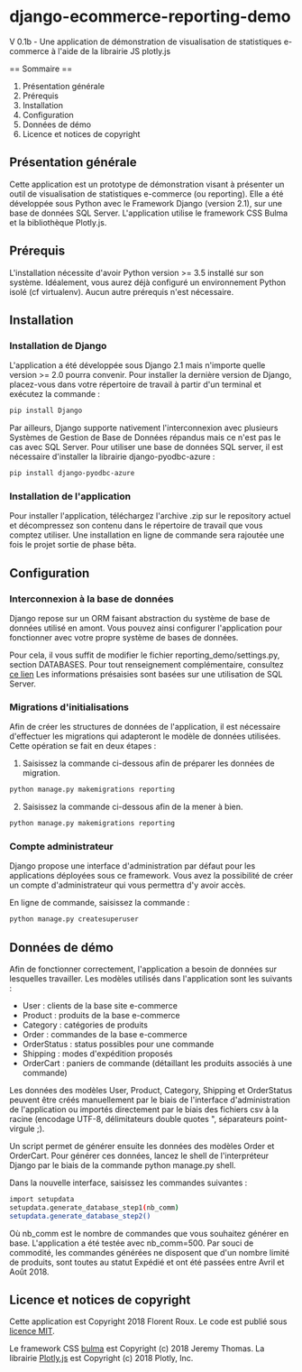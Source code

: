 # django-ecommerce-reporting-demo
V 0.1b - Une application de démonstration de visualisation de statistiques e-commerce à l'aide de la librairie JS plotly.js 

== Sommaire ==

1. Présentation générale
2. Prérequis
3. Installation
4. Configuration 
5. Données de démo
6. Licence et notices de copyright

## Présentation générale

Cette application est un prototype de démonstration visant à présenter un outil de visualisation de statistiques e-commerce (ou reporting).
Elle a été développée sous Python avec le Framework Django (version 2.1), sur une base de données SQL Server.
L'application utilise le framework CSS Bulma et la bibliothèque Plotly.js.

## Prérequis 

L'installation nécessite d'avoir Python version >= 3.5 installé sur son système.
Idéalement, vous aurez déjà configuré un environnement Python isolé (cf virtualenv).
Aucun autre prérequis n'est nécessaire.

## Installation

### Installation de Django

L'application a été développée sous Django 2.1 mais n'importe quelle version >= 2.0 pourra convenir.
Pour installer la dernière version de Django, placez-vous dans votre répertoire de travail à partir d'un terminal et exécutez la commande :

```sh
pip install Django
```

Par ailleurs, Django supporte nativement l'interconnexion avec plusieurs Systèmes de Gestion de Base de Données répandus mais ce n'est pas le cas avec SQL Server. Pour utiliser une base de données SQL server, il est nécessaire d'installer la librairie django-pyodbc-azure :

```sh
pip install django-pyodbc-azure
```
### Installation de l'application

Pour installer l'application, téléchargez l'archive .zip sur le repository actuel et décompressez son contenu dans le répertoire de travail que vous comptez utiliser.
Une installation en ligne de commande sera rajoutée une fois le projet sortie de phase bêta.

## Configuration

### Interconnexion à la base de données

Django repose sur un ORM faisant abstraction du système de base de données utilisé en amont.
Vous pouvez ainsi configurer l'application pour fonctionner avec votre propre système de bases de données.

Pour cela, il vous suffit de modifier le fichier reporting_demo/settings.py, section DATABASES.
Pour tout renseignement complémentaire, consultez [ce lien](https://docs.djangoproject.com/fr/2.1/topics/install/#database-installation)
Les informations présaisies sont basées sur une utilisation de SQL Server.

### Migrations d'initialisations

Afin de créer les structures de données de l'application, il est nécessaire d'effectuer les migrations qui adapteront le modèle de données utilisées. Cette opération se fait en deux étapes :

1. Saisissez la commande ci-dessous afin de préparer les données de migration.

```sh
python manage.py makemigrations reporting
```
2. Saisissez la commande ci-dessous afin de la mener à bien.

```sh
python manage.py makemigrations reporting
```

### Compte administrateur

Django propose une interface d'administration par défaut pour les applications déployées sous ce framework.
Vous avez la possibilité de créer un compte d'administrateur qui vous permettra d'y avoir accès.

En ligne de commande, saisissez la commande :

```sh
python manage.py createsuperuser
```

## Données de démo

Afin de fonctionner correctement, l'application a besoin de données sur lesquelles travailler.
Les modèles utilisés dans l'application sont les suivants :
* User : clients de la base site e-commerce
* Product : produits de la base e-commerce
* Category : catégories de produits 
* Order : commandes de la base e-commerce
* OrderStatus : status possibles pour une commande
* Shipping : modes d'expédition proposés
* OrderCart : paniers de commande (détaillant les produits associés à une commande)

Les données des modèles User, Product, Category, Shipping et OrderStatus peuvent être créés manuellement par le biais de l'interface d'administration de l'application ou importés directement par le biais des fichiers csv à la racine (encodage UTF-8, délimitateurs double quotes ", séparateurs point-virgule ;).

Un script permet de générer ensuite les données des modèles Order et OrderCart.
Pour générer ces données, lancez le shell de l'interpréteur Django par le biais de la commande python manage.py shell.

Dans la nouvelle interface, saisissez les commandes suivantes :

```sh
import setupdata
setupdata.generate_database_step1(nb_comm) 
setupdata.generate_database_step2() 
```
Où nb_comm est le nombre de commandes que vous souhaitez générer en base. L'application a été testée avec nb_comm=500.
Par souci de commodité, les commandes générées ne disposent que d'un nombre limité de produits, sont toutes au statut Expédié et ont été passées entre Avril et Août 2018.

## Licence et notices de copyright 

Cette application est Copyright 2018 Florent Roux. Le code est publié sous [licence MIT](https://github.com/FloRoux/django-ecommerce-reporting-demo/blob/master/LICENSE).

Le framework CSS [bulma](https://github.com/jgthms/bulma/) est Copyright (c) 2018 Jeremy Thomas.
La librairie [Plotly.js](https://github.com/plotly/plotly.js/) est Copyright (c) 2018 Plotly, Inc.



